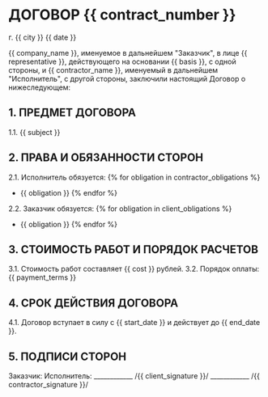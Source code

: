 # ДОГОВОР {{ contract_number }}

г. {{ city }} {{ date }}

{{ company_name }}, именуемое в дальнейшем "Заказчик", в лице {{ representative }}, действующего на основании {{ basis }}, с одной стороны,
и {{ contractor_name }}, именуемый в дальнейшем "Исполнитель", с другой стороны,
заключили настоящий Договор о нижеследующем:

## 1. ПРЕДМЕТ ДОГОВОРА

1.1. {{ subject }}

## 2. ПРАВА И ОБЯЗАННОСТИ СТОРОН

2.1. Исполнитель обязуется:
{% for obligation in contractor_obligations %}
- {{ obligation }}
{% endfor %}

2.2. Заказчик обязуется:
{% for obligation in client_obligations %}
- {{ obligation }}
{% endfor %}

## 3. СТОИМОСТЬ РАБОТ И ПОРЯДОК РАСЧЕТОВ

3.1. Стоимость работ составляет {{ cost }} рублей.
3.2. Порядок оплаты: {{ payment_terms }}

## 4. СРОК ДЕЙСТВИЯ ДОГОВОРА

4.1. Договор вступает в силу с {{ start_date }} и действует до {{ end_date }}.

## 5. ПОДПИСИ СТОРОН

Заказчик:                                     Исполнитель:
____________ /{{ client_signature }}/         ____________ /{{ contractor_signature }}/
